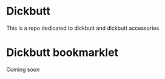 # Dickbutt
This is a repo dedicated to dickbutt and dickbutt accessories

# Dickbutt bookmarklet
Coming soon
